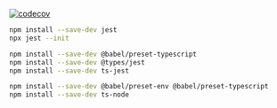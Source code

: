 
[![codecov](https://codecov.io/github/huang-qing/demo/branch/master/graph/badge.svg?token=5IC7QTQJJM)](https://codecov.io/github/huang-qing/demo)

```bash
npm install --save-dev jest
npx jest --init

npm install --save-dev @babel/preset-typescript
npm install --save-dev @types/jest
npm install --save-dev ts-jest

npm install --save-dev @babel/preset-env @babel/preset-typescript
npm install --save-dev ts-node
```